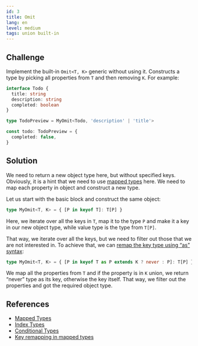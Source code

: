 ```yaml
---
id: 3
title: Omit
lang: en
level: medium
tags: union built-in
---
```


## Challenge

Implement the built-in `Omit<T, K>` generic without using it.
Constructs a type by picking all properties from `T` and then removing `K`.
For example:

```ts
interface Todo {
  title: string
  description: string
  completed: boolean
}

type TodoPreview = MyOmit<Todo, 'description' | 'title'>

const todo: TodoPreview = {
  completed: false,
}
```

## Solution

We need to return a new object type here, but without specified keys.
Obviously, it is a hint that we need to use [mapped types](https://www.typescriptlang.org/docs/handbook/advanced-types.html#mapped-types) here.
We need to map each property in object and construct a new type.

Let us start with the basic block and construct the same object:

```ts
type MyOmit<T, K> = { [P in keyof T]: T[P] }
```

Here, we iterate over all the keys in `T`, map it to the type `P` and make it a key in our new object type, while value type is the type from `T[P]`.

That way, we iterate over all the keys, but we need to filter out those that we are not interested in.
To achieve that, we can [remap the key type using “as” syntax](https://www.typescriptlang.org/docs/handbook/release-notes/typescript-4-1.html#key-remapping-in-mapped-types):

```ts
type MyOmit<T, K> = { [P in keyof T as P extends K ? never : P]: T[P] }
```

We map all the properties from `T` and if the property is in `K` union, we return “never” type as its key, otherwise the key itself.
That way, we filter out the properties and got the required object type.

## References

- [Mapped Types](https://www.typescriptlang.org/docs/handbook/advanced-types.html#mapped-types)
- [Index Types](https://www.typescriptlang.org/docs/handbook/2/indexed-access-types.html)
- [Conditional Types](https://www.typescriptlang.org/docs/handbook/2/conditional-types.html)
- [Key remapping in mapped types](https://www.typescriptlang.org/docs/handbook/release-notes/typescript-4-1.html#key-remapping-in-mapped-types)
